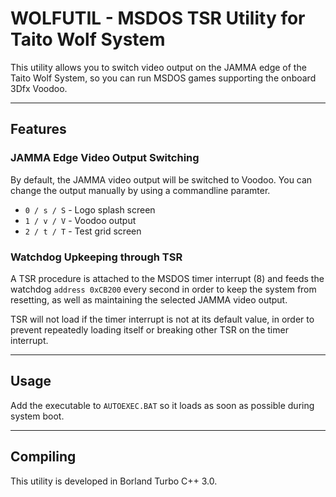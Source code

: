 # WOLFUTIL - MSDOS TSR Utility for Taito Wolf System

This utility allows you to switch video output on the JAMMA edge of the Taito Wolf System, so you can run MSDOS games supporting the onboard 3Dfx Voodoo.

----------

## Features

### JAMMA Edge Video Output Switching

By default, the JAMMA video output will be switched to Voodoo. You can change the output manually by using a commandline paramter.
- `0 / s / S` - Logo splash screen
- `1 / v / V` - Voodoo output
- `2 / t / T` - Test grid screen

### Watchdog Upkeeping through TSR

A TSR procedure is attached to the MSDOS timer interrupt (8) and feeds the watchdog `address 0xCB200` every second in order to keep the system from resetting, as well as maintaining the selected JAMMA video output.

TSR will not load if the timer interrupt is not at its default value, in order to prevent repeatedly loading itself or breaking other TSR on the timer interrupt.

----------

## Usage

Add the executable to `AUTOEXEC.BAT` so it loads as soon as possible during system boot.

----------

## Compiling

This utility is developed in Borland Turbo C++ 3.0.
